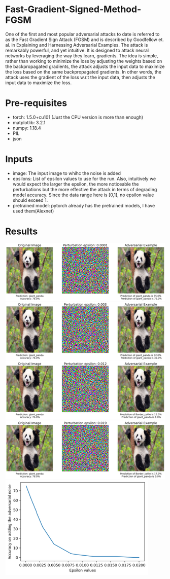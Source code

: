# Fast-Gradient-Signed-Method-FGSM
One of the first and most popular adversarial attacks to date is referred to as the Fast Gradient Sign Attack (FGSM) and is described by Goodfellow et. al. in Explaining and Harnessing Adversarial Examples. The attack is remarkably powerful, and yet intuitive. It is designed to attack neural networks by leveraging the way they learn, gradients. The idea is simple, rather than working to minimize the loss by adjusting the weights based on the backpropagated gradients, the attack adjusts the input data to maximize the loss based on the same backpropagated gradients. In other words, the attack uses the gradient of the loss w.r.t the input data, then adjusts the input data to maximize the loss.

# Pre-requisites
- torch: 1.5.0+cu101 (Just the CPU version is more than enough)
- matplotlib: 3.2.1
- numpy: 1.18.4
- PIL
- json

# Inputs
- image: The input image to whihc the noise is added
- epsilons:  List of epsilon values to use for the run.  Also, intuitively we would expect the larger the epsilon, the more noticeable the perturbations but the more effective the attack in terms of degrading model accuracy. Since the data range here is [0,1], no epsilon value should exceed 1.
- pretrained model: pytorch already has the pretrained models, I have used them(Alexnet)

# Results
![](results_images/plot_0.0001.png)
![](results_images/plot_0.003.png)
![](results_images/plot_0.012.png)
![](results_images/plot_0.019.png)
<img src="results_images/accuracy_curve.png" width="450" height="300">


